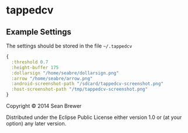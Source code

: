 # tappedcv

## Example Settings

The settings should be stored in the file `~/.tappedcv`

```clojure
{
  :threshold 0.7
  :height-buffer 175
  :dollarsign "/home/seabre/dollarsign.png"
  :arrow "/home/seabre/arrow.png"
  :android-screenshot-path "/sdcard/tappedcv-screenshot.png"
  :host-screenshot-path "/tmp/tappedcv-screenshot.png"
}
```


Copyright © 2014 Sean Brewer

Distributed under the Eclipse Public License either version 1.0 or (at
your option) any later version.
